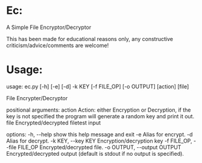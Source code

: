 # Ec:
A Simple File Encryptor/Decryptor

This has been made for educational reasons only, any constructive criticism/advice/comments are welcome!

# Usage:
usage: ec.py [-h] [-e] [-d] -k KEY [-f FILE_OP] [-o OUTPUT] [action] [file]

File Encrypter/Decryptor

positional arguments:
  action                Action: either Encryption or Decryption, if the key is not specified the program will generate
                        a random key and print it out.
  file                  Encrypted/decrypted filetest input

options:
  -h, --help            show this help message and exit
  -e                    Alias for encrypt.
  -d                    Alias for decrypt.
  -k KEY, --key KEY     Encryption/decryption key
  -f FILE_OP, --file FILE_OP
                        Encrypted/decrypted file.
  -o OUTPUT, --output OUTPUT
                        Encrypted/decrypted output (default is stdout if no output is specified).
